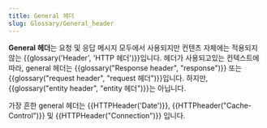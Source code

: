```yaml
---
title: General 헤더
slug: Glossary/General_header
---
```

**General 헤더**는 요청 및 응답 메시지 모두에서 사용되지만 컨텐츠 자체에는 적용되지 않는 {{glossary('Header', 'HTTP 헤더')}}입니다. 헤더가 사용되고있는 컨텍스트에따라, general 헤더는 {{glossary("Response header", "response")}} 또는 {{glossary("request header", "request 헤더")}}입니다. 하지만, {{glossary("entity header", "entity 헤더")}}는 아닙니다.

가장 흔한 general 헤더는 {{HTTPHeader('Date')}}, {{HTTPheader("Cache-Control")}} 및 {{HTTPHeader("Connection")}} 입니다.
